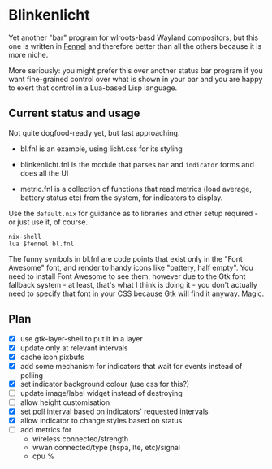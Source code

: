 # Blinkenlicht

Yet another "bar" program for wlroots-basd Wayland compositors, but
this one is written in [Fennel](https://fennel-lang.org/) and
therefore better than all the others because it is more niche.

More seriously: you might prefer this over another status bar program
if you want fine-grained control over what is shown in your bar and
you are happy to exert that control in a Lua-based Lisp language.

## Current status and usage

Not quite dogfood-ready yet, but fast approaching.

* bl.fnl is an example, using licht.css for its styling

* blinkenlicht.fnl is the module that parses `bar` and `indicator`
  forms and does all the UI

* metric.fnl is a collection of functions that read metrics (load
  average, battery status etc) from the system, for indicators to
  display.

Use the `default.nix` for guidance as to libraries and other setup
required - or just use it, of course.

    nix-shell
    lua $fennel bl.fnl

The funny symbols in bl.fnl are code points that exist only in the
"Font Awesome" font, and render to handy icons like "battery, half
empty".  You need to install Font Awesome to see them; however due to
the Gtk font fallback system - at least, that's what I think is doing
it - you don't actually need to specify that font in your CSS because
Gtk will find it anyway. Magic.


## Plan

* [X] use gtk-layer-shell to put it in a layer
* [X] update only at relevant intervals
* [X] cache icon pixbufs
* [X] add some mechanism for indicators that wait for events instead of polling
* [X] set indicator background colour (use css for this?)
* [ ] update image/label widget instead of destroying
* [ ] allow height customisation
* [X] set poll interval based on indicators' requested intervals
* [X] allow indicator to change styles based on status
* [ ] add metrics for
  - wireless connected/strength
  - wwan connected/type (hspa, lte, etc)/signal
  - cpu %
